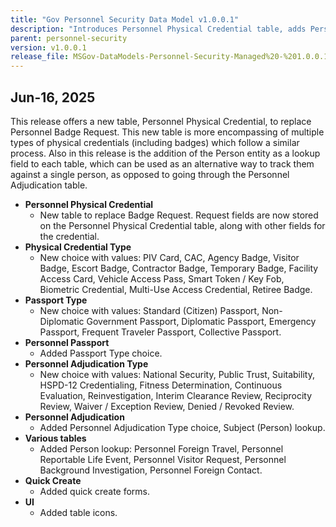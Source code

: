 ```yaml
---
title: "Gov Personnel Security Data Model v1.0.0.1"
description: "Introduces Personnel Physical Credential table, adds Person lookups to several tables, new choice values for credential and adjudication types, quick-create forms, and icons."
parent: personnel-security
version: v1.0.0.1
release_file: MSGov-DataModels-Personnel-Security-Managed%20-%201.0.0.1.zip
---
```


## Jun-16, 2025

This release offers a new table, Personnel Physical Credential, to replace Personnel Badge Request. This new table is more encompassing of multiple types of physical credentials (including badges) which follow a similar process. Also in this release is the addition of the Person entity as a lookup field to each table, which can be used as an alternative way to track them against a single person, as opposed to going through the Personnel Adjudication table.

-   **Personnel Physical Credential**
    - New table to replace Badge Request. Request fields are now stored on the Personnel Physical Credential table, along with other fields for the credential.
-   **Physical Credential Type**
    - New choice with values: PIV Card, CAC, Agency Badge, Visitor Badge, Escort Badge, Contractor Badge, Temporary Badge, Facility Access Card, Vehicle Access Pass, Smart Token / Key Fob, Biometric Credential, Multi-Use Access Credential, Retiree Badge.
-   **Passport Type**
    - New choice with values: Standard (Citizen) Passport, Non-Diplomatic Government Passport, Diplomatic Passport, Emergency Passport, Frequent Traveler Passport, Collective Passport.
-   **Personnel Passport**
    - Added Passport Type choice.
-   **Personnel Adjudication Type**
    - New choice with values: National Security, Public Trust, Suitability, HSPD-12 Credentialing, Fitness Determination, Continuous Evaluation, Reinvestigation, Interim Clearance Review, Reciprocity Review, Waiver / Exception Review, Denied / Revoked Review.
-   **Personnel Adjudication**
    - Added Personnel Adjudication Type choice, Subject (Person) lookup.
-   **Various tables**
    - Added Person lookup: Personnel Foreign Travel, Personnel Reportable Life Event, Personnel Visitor Request, Personnel Background Investigation, Personnel Foreign Contact.
-   **Quick Create**
    - Added quick create forms.
-   **UI**
    - Added table icons.
